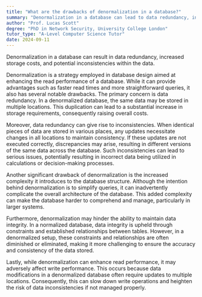 ```yaml
---
title: "What are the drawbacks of denormalization in a database?"
summary: "Denormalization in a database can lead to data redundancy, increased storage costs, and potential inconsistencies in data."
author: "Prof. Lucas Scott"
degree: "PhD in Network Security, University College London"
tutor_type: "A-Level Computer Science Tutor"
date: 2024-09-11
---
```


Denormalization in a database can result in data redundancy, increased storage costs, and potential inconsistencies within the data.

Denormalization is a strategy employed in database design aimed at enhancing the read performance of a database. While it can provide advantages such as faster read times and more straightforward queries, it also has several notable drawbacks. The primary concern is data redundancy. In a denormalized database, the same data may be stored in multiple locations. This duplication can lead to a substantial increase in storage requirements, consequently raising overall costs.

Moreover, data redundancy can give rise to inconsistencies. When identical pieces of data are stored in various places, any updates necessitate changes in all locations to maintain consistency. If these updates are not executed correctly, discrepancies may arise, resulting in different versions of the same data across the database. Such inconsistencies can lead to serious issues, potentially resulting in incorrect data being utilized in calculations or decision-making processes.

Another significant drawback of denormalization is the increased complexity it introduces to the database structure. Although the intention behind denormalization is to simplify queries, it can inadvertently complicate the overall architecture of the database. This added complexity can make the database harder to comprehend and manage, particularly in larger systems.

Furthermore, denormalization may hinder the ability to maintain data integrity. In a normalized database, data integrity is upheld through constraints and established relationships between tables. However, in a denormalized setup, these constraints and relationships are often diminished or eliminated, making it more challenging to ensure the accuracy and consistency of the data stored.

Lastly, while denormalization can enhance read performance, it may adversely affect write performance. This occurs because data modifications in a denormalized database often require updates to multiple locations. Consequently, this can slow down write operations and heighten the risk of data inconsistencies if not managed properly.
    